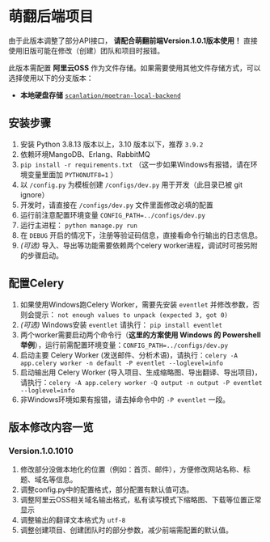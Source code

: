 # 萌翻后端项目

由于此版本调整了部分API接口， **请配合萌翻前端Version.1.0.1版本使用！** 直接使用旧版可能在修改（创建）团队和项目时报错。

此版本需配置 **阿里云OSS** 作为文件存储。如果需要使用其他文件存储方式，可以选择使用以下的分支版本：

* **本地硬盘存储** [`scanlation/moetran-local-backend`](https://github.com/scanlation/moetran-local-backend)

## 安装步骤

1. 安装 Python 3.8.13 版本以上，3.10 版本以下，推荐 `3.9.2`
2. 依赖环境MangoDB、Erlang、RabbitMQ
3. `pip install -r requirements.txt` （这一步如果Windows有报错，请在环境变量里面加 `PYTHONUTF8=1` ）
4. 以 `/config.py` 为模板创建 `/configs/dev.py` 用于开发（此目录已被 git ignore）
5. 开发时，请直接在 `/configs/dev.py` 文件里面修改必填的配置
6. 运行前注意配置环境变量 `CONFIG_PATH=../configs/dev.py`
7. 运行主进程： `python manage.py run`
8. 在 `DEBUG` 开启的情况下，注册等验证码信息，直接看命令行输出的日志信息。
9. *(可选)* 导入、导出等功能需要依赖两个celery worker进程，调试时可按另附的步骤启动。

## 配置Celery

1. 如果使用Windows跑Celery Worker，需要先安装 `eventlet` 并修改参数，否则会提示： `not enough values to unpack (expected 3, got 0)`
2. *(可选)* Windows安装 `eventlet` 请执行： `pip install eventlet`
3. 两个worker需要启动两个命令行（**这里的方案使用 Windows 的 Powershell 举例**），运行前需配置环境变量：`CONFIG_PATH=../configs/dev.py`
4. 启动主要 Celery Worker (发送邮件、分析术语)，请执行：`celery -A app.celery worker -n default -P eventlet --loglevel=info`
5. 启动输出用 Celery Worker (导入项目、生成缩略图、导出翻译、导出项目)，请执行：`celery -A app.celery worker -Q output -n output -P eventlet --loglevel=info`
6. 非Windows环境如果有报错，请去掉命令中的 `-P eventlet` 一段。


## 版本修改内容一览

### Version.1.0.1010

1. 修改部分没做本地化的位置（例如：首页、邮件），方便修改网站名称、标题、域名等信息。
2. 调整config.py中的配置格式，部分配置有默认值可选。
3. 调整阿里云OSS相关域名输出格式，私有读写模式下缩略图、下载等位置正常显示
4. 调整输出的翻译文本格式为 `utf-8`
5. 调整创建项目、创建团队时的部分参数，减少前端需配置的默认值。
